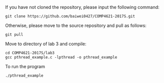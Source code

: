 If you have not cloned the repository, please input the following command:
```
git clone https://github.com/baiwei0427/COMP4621-2017S.git
```
Otherwise, please move to the source repository and pull as follows:
```
git pull
```

Move to directory of lab 3 and compile:
```
cd COMP4621-2017S/lab3
gcc pthread_example.c -lpthread -o pthread_example
```

To run the program
```
./pthread_example
```

